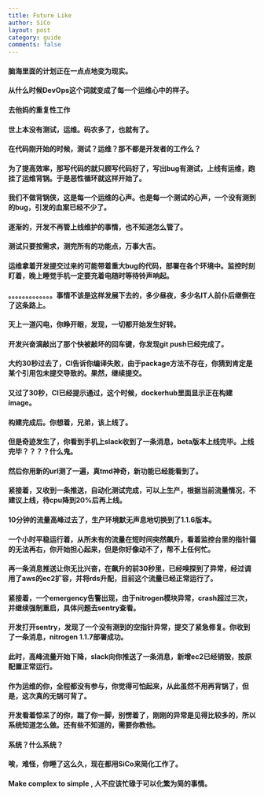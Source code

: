```yaml
---
title: Future Like
author: SiCo
layout: post
category: guide
comments: false
---
```


#### 脑海里面的计划正在一点点地变为现实。

#### 从什么时候DevOps这个词就变成了每一个运维心中的样子。
<!-- more -->
#### 去他妈的重复性工作

#### 世上本没有测试，运维。码农多了，也就有了。

#### 在代码刚开始的时候，测试？运维？那不都是开发者的工作么？

#### 为了提高效率，那写代码的就只顾写代码好了，写出bug有测试，上线有运维，跑挂了运维背锅。于是恶性循环就这样开始了。

#### 我们不做背锅侠，这是每一个运维的心声。也是每一个测试的心声，一个没有测到的bug，引发的血案已经不少了。

#### 逐渐的，开发不再管上线维护的事情，也不知道怎么管了。

#### 测试只要按需求，测完所有的功能点，万事大吉。

#### 运维拿着开发提交过来的可能带着重大bug的代码，部署在各个环境中。监控时刻盯着，晚上睡觉手机一定要充着电随时等待铃声响起。

#### 。。。。。。。。。。。。。事情不该是这样发展下去的，多少昼夜，多少名IT人前仆后继倒在了这条路上。

#### 天上一道闪电，你睁开眼，发现，一切都开始发生好转。

#### 开发兴奋滴敲出了那个快被敲坏的回车键，你发现git push已经完成了。

#### 大约30秒过去了，CI告诉你编译失败，由于package方法不存在，你猜到肯定是某个引用包未提交导致的。果然，继续提交。

#### 又过了30秒，CI已经提示通过，这个时候，dockerhub里面显示正在构建image。

#### 构建完成后。你想着，兄弟，该上线了。

#### 但是奇迹发生了，你看到手机上slack收到了一条消息，beta版本上线完毕。上线完毕？？？？什么鬼。

#### 然后你用新的url测了一遍，真tmd神奇，新功能已经能看到了。

#### 紧接着，又收到一条推送，自动化测试完成，可以上生产，根据当前流量情况，不建议上线，待cpu降到20%后再上线。

#### 10分钟的流量高峰过去了，生产环境默无声息地切换到了1.1.6版本。

#### 一个小时平稳运行着，从所未有的流量在短时间突然飙升，看着监控台里的指针偏的无法再右，你开始担心起来，但是你好像动不了，帮不上任何忙。

#### 再一条消息推送让你无比兴奋，在飙升的前30秒里，已经嗅探到了异常，经过调用了aws的ec2扩容，并将rds升配，目前这个流量已经正常运行了。

#### 紧接着，一个emergency告警出现，由于nitrogen模块异常，crash超过三次，并继续强制重启，具体问题去sentry查看。

#### 开发打开sentry，发现了一个没有测到的空指针异常，提交了紧急修复。你收到了一条消息，nitrogen 1.1.7部署成功。

#### 此时，高峰流量开始下降，slack向你推送了一条消息，新增ec2已经销毁，按原配置正常运行。

#### 作为运维的你，全程都没有参与，你觉得可怕起来，从此虽然不用再背锅了，但是，这次真的无锅可背了。

#### 开发看着惊呆了的你，踹了你一脚，别愣着了，刚刚的异常是见得比较多的，所以系统知道怎么做。还有些不知道的，需要你教他。

#### 系统？什么系统？

#### 唉，难怪，你睡了这么久，现在都用SiCo来简化工作了。

#### Make complex to simple , 人不应该忙碌于可以化繁为简的事情。